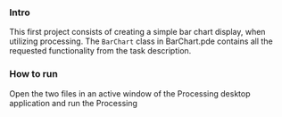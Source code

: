### Intro
This first project consists of creating a simple bar chart display, when utilizing processing. 
The `BarChart` class in BarChart.pde contains all the requested functionality from the task description.

### How to run
Open the two files in an active window of the Processing desktop application and run the Processing 